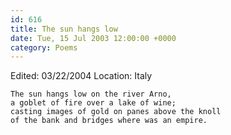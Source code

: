 ```yaml
---
id: 616
title: The sun hangs low
date: Tue, 15 Jul 2003 12:00:00 +0000
category: Poems
---
```


Edited: 03/22/2004
Location: Italy

    The sun hangs low on the river Arno,  
    a goblet of fire over a lake of wine;  
    casting images of gold on panes above the knoll  
    of the bank and bridges where was an empire.


